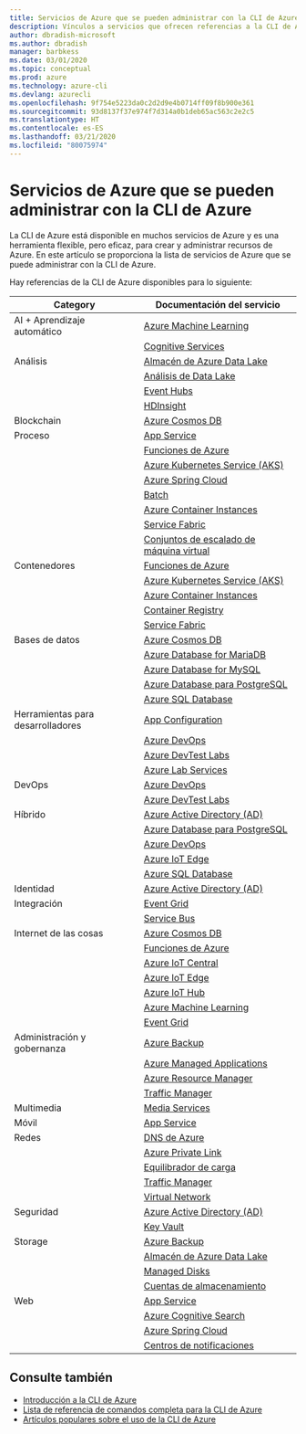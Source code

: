 ```yaml
---
title: Servicios de Azure que se pueden administrar con la CLI de Azure
description: Vínculos a servicios que ofrecen referencias a la CLI de Azure, App Configuration, App Service, Active Directory (AD), Backup, Cognitive Search, Cosmos DB, Data Lake Storage, Database, MariaDB, MySQL, PostgreSQL, PostgreSQL, DevOps, DevTest Labs, DNS, Functions, IoT, IoT Central, IoT Edge, IoT Hub, Kubernetes Service (AKS), Lab Services, Machine Learning, Managed Applications, Private Link, Resource Manager, Spring Cloud, SQL Database, Batch, Cognitive Services, Container Instances, Container Registry, Data Lake Analytics, Event Grid, Event Hubs, HDInsight, Key Vault, Load Balancer, Managed Disks, Media Services, Notification Hubs, Service Bus, Service Fabric, cuentas de almacenamiento, Traffic Manager, Virtual Machine Scale Sets, Virtual Network, Compute, Networking, Internet de las cosas, Herramientas de desarrollo, bases de datos, Analytics, administración y gobernanza, híbrido, almacenamiento, seguridad, IA, IA + Machine Learning
author: dbradish-microsoft
ms.author: dbradish
manager: barbkess
ms.date: 03/01/2020
ms.topic: conceptual
ms.prod: azure
ms.technology: azure-cli
ms.devlang: azurecli
ms.openlocfilehash: 9f754e5223da0c2d2d9e4b0714ff09f8b900e361
ms.sourcegitcommit: 93d8137f37e974f7d314a0b1deb65ac563c2e2c5
ms.translationtype: HT
ms.contentlocale: es-ES
ms.lasthandoff: 03/21/2020
ms.locfileid: "80075974"
---
```

# <a name="azure-services-the-azure-cli-can-manage"></a>Servicios de Azure que se pueden administrar con la CLI de Azure

La CLI de Azure está disponible en muchos servicios de Azure y es una herramienta flexible, pero eficaz, para crear y administrar recursos de Azure.  En este artículo se proporciona la lista de servicios de Azure que se puede administrar con la CLI de Azure.

Hay referencias de la CLI de Azure disponibles para lo siguiente:  

| Category | Documentación del servicio
|-|-|
|AI + Aprendizaje automático| [Azure Machine Learning](/azure/machine-learning/)
||[Cognitive Services](/azure/cognitive-services/)
|Análisis|[Almacén de Azure Data Lake](/azure/storage/blobs/data-lake-storage-introduction/)
||[Análisis de Data Lake](/azure/data-lake-analytics/)
||[Event Hubs](/azure/event-hubs/)
||[HDInsight](/azure/hdinsight/)
|Blockchain|[Azure Cosmos DB](/azure/cosmos-db/)
|Proceso|[App Service](/azure/app-service/)
||[Funciones de Azure](/azure/azure-functions/)
||[Azure Kubernetes Service (AKS)](/azure/aks/)
||[Azure Spring Cloud](/azure/spring-cloud/)
||[Batch](/azure/batch/)
||[Azure Container Instances](/azure/container-instances/)
||[Service Fabric](/azure/service-fabric/)
||[Conjuntos de escalado de máquina virtual](/azure/virtual-machine-scale-sets/)
|Contenedores|[Funciones de Azure](/azure/azure-functions/)
||[Azure Kubernetes Service (AKS)](/azure/aks/)
||[Azure Container Instances](/azure/container-instances/)
||[Container Registry](/azure/container-registry/)
||[Service Fabric](/azure/service-fabric/)
|Bases de datos|[Azure Cosmos DB](/azure/cosmos-db/)
||[Azure Database for MariaDB](/azure/mariadb/)
||[Azure Database for MySQL](/azure/mysql/)
||[Azure Database para PostgreSQL](/azure/postgresql/)
||[Azure SQL Database](/azure/sql-database/)
|Herramientas para desarrolladores|[App Configuration](/azure/azure-app-configuration/)
||[Azure DevOps](/azure/devops/)
||[Azure DevTest Labs](/azure/lab-services/)
||[Azure Lab Services](/azure/lab-services/classroom-labs/)
|DevOps|[Azure DevOps](/azure/devops/)
||[Azure DevTest Labs](/azure/lab-services/)
|Híbrido|[Azure Active Directory (AD)](/azure/active-directory/)
||[Azure Database para PostgreSQL](/azure/postgresql/)
||[Azure DevOps](/azure/devops/)
||[Azure IoT Edge](/azure/iot-edge/)
||[Azure SQL Database](/azure/sql-database/)
|Identidad|[Azure Active Directory (AD)](/azure/active-directory/)
|Integración|[Event Grid](/azure/event-grid/)
||[Service Bus](/azure/service-bus/)
|Internet de las cosas|[Azure Cosmos DB](/azure/cosmos-db/)
||[Funciones de Azure](/azure/azure-functions/)
||[Azure IoT Central](/azure/iot-central/)
||[Azure IoT Edge](/azure/iot-edge/)
||[Azure IoT Hub](/azure/iot-hub/)
||[Azure Machine Learning](/azure/machine-learning/)
||[Event Grid](/azure/event-grid/)
|Administración y gobernanza|[Azure Backup](/azure/backup/)
||[Azure Managed Applications](/azure/azure-resource-manager/managed-applications/)
||[Azure Resource Manager](/azure/azure-resource-manager/)
||[Traffic Manager](/azure/traffic-manager/)
|Multimedia|[Media Services](/azure/media-services/)
|Móvil|[App Service](/azure/app-service/)
|Redes|[DNS de Azure](/azure/dns/)
||[Azure Private Link](/azure/private-link/)
||[Equilibrador de carga](/azure/load-balancer/)
||[Traffic Manager](/azure/traffic-manager/)
||[Virtual Network](/azure/virtual-network/)
|Seguridad|[Azure Active Directory (AD)](/azure/active-directory/)
||[Key Vault](/azure/key-vault/)
|Storage|[Azure Backup](/azure/backup/)
||[Almacén de Azure Data Lake](/azure/storage/blobs/data-lake-storage-introduction/)
||[Managed Disks](/azure/virtual-machines/windows/managed-disks-overview/)
||[Cuentas de almacenamiento](/azure/storage/common/storage-account-overview/)
|Web|[App Service](/azure/app-service/)
||[Azure Cognitive Search](/azure/search/)
||[Azure Spring Cloud](/azure/spring-cloud/)
||[Centros de notificaciones](/azure/notification-hubs/)

## <a name="see-also"></a>Consulte también

- [Introducción a la CLI de Azure](get-started-with-azure-cli.md)
- [Lista de referencia de comandos completa para la CLI de Azure](/cli/azure/reference-index)
- [Artículos populares sobre el uso de la CLI de Azure](popular-articles-using-the-azure-cli.md)
